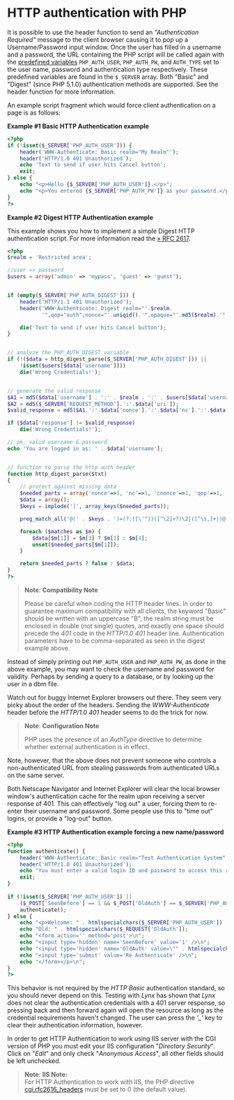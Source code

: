 HTTP authentication with PHP
============================

It is possible to use the <span class="function">header</span> function
to send an *"Authentication Required"* message to the client browser
causing it to pop up a Username/Password input window. Once the user has
filled in a username and a password, the URL containing the PHP script
will be called again with the
<a href="/reserved/variables.html" class="link">predefined variables</a>
`PHP_AUTH_USER`, `PHP_AUTH_PW`, and `AUTH_TYPE` set to the user name,
password and authentication type respectively. These predefined
variables are found in the `$_SERVER` array. Both "Basic" and "Digest"
(since PHP 5.1.0) authentication methods are supported. See the <span
class="function">header</span> function for more information.

An example script fragment which would force client authentication on a
page is as follows:

**Example \#1 Basic HTTP Authentication example**

``` php
<?php
if (!isset($_SERVER['PHP_AUTH_USER'])) {
    header('WWW-Authenticate: Basic realm="My Realm"');
    header('HTTP/1.0 401 Unauthorized');
    echo 'Text to send if user hits Cancel button';
    exit;
} else {
    echo "<p>Hello {$_SERVER['PHP_AUTH_USER']}.</p>";
    echo "<p>You entered {$_SERVER['PHP_AUTH_PW']} as your password.</p>";
}
?>
```

**Example \#2 Digest HTTP Authentication example**

This example shows you how to implement a simple Digest HTTP
authentication script. For more information read the
<a href="http://www.faqs.org/rfcs/rfc2617" class="link external">» RFC 2617</a>.

``` php
<?php
$realm = 'Restricted area';

//user => password
$users = array('admin' => 'mypass', 'guest' => 'guest');


if (empty($_SERVER['PHP_AUTH_DIGEST'])) {
    header('HTTP/1.1 401 Unauthorized');
    header('WWW-Authenticate: Digest realm="'.$realm.
           '",qop="auth",nonce="'.uniqid().'",opaque="'.md5($realm).'"');

    die('Text to send if user hits Cancel button');
}


// analyze the PHP_AUTH_DIGEST variable
if (!($data = http_digest_parse($_SERVER['PHP_AUTH_DIGEST'])) ||
    !isset($users[$data['username']]))
    die('Wrong Credentials!');


// generate the valid response
$A1 = md5($data['username'] . ':' . $realm . ':' . $users[$data['username']]);
$A2 = md5($_SERVER['REQUEST_METHOD'].':'.$data['uri']);
$valid_response = md5($A1.':'.$data['nonce'].':'.$data['nc'].':'.$data['cnonce'].':'.$data['qop'].':'.$A2);

if ($data['response'] != $valid_response)
    die('Wrong Credentials!');

// ok, valid username & password
echo 'You are logged in as: ' . $data['username'];


// function to parse the http auth header
function http_digest_parse($txt)
{
    // protect against missing data
    $needed_parts = array('nonce'=>1, 'nc'=>1, 'cnonce'=>1, 'qop'=>1, 'username'=>1, 'uri'=>1, 'response'=>1);
    $data = array();
    $keys = implode('|', array_keys($needed_parts));

    preg_match_all('@(' . $keys . ')=(?:([\'"])([^\2]+?)\2|([^\s,]+))@', $txt, $matches, PREG_SET_ORDER);

    foreach ($matches as $m) {
        $data[$m[1]] = $m[3] ? $m[3] : $m[4];
        unset($needed_parts[$m[1]]);
    }

    return $needed_parts ? false : $data;
}
?>
```

> **Note**: **Compatibility Note**  
>
> Please be careful when coding the HTTP header lines. In order to
> guarantee maximum compatibility with all clients, the keyword "Basic"
> should be written with an uppercase "B", the realm string must be
> enclosed in double (not single) quotes, and exactly one space should
> precede the *401* code in the *HTTP/1.0 401* header line.
> Authentication parameters have to be comma-separated as seen in the
> digest example above.

Instead of simply printing out `PHP_AUTH_USER` and `PHP_AUTH_PW`, as
done in the above example, you may want to check the username and
password for validity. Perhaps by sending a query to a database, or by
looking up the user in a dbm file.

Watch out for buggy Internet Explorer browsers out there. They seem very
picky about the order of the headers. Sending the *WWW-Authenticate*
header before the *HTTP/1.0 401* header seems to do the trick for now.

> **Note**: **Configuration Note**  
>
> PHP uses the presence of an *AuthType* directive to determine whether
> external authentication is in effect.

Note, however, that the above does not prevent someone who controls a
non-authenticated URL from stealing passwords from authenticated URLs on
the same server.

Both Netscape Navigator and Internet Explorer will clear the local
browser window's authentication cache for the realm upon receiving a
server response of 401. This can effectively "log out" a user, forcing
them to re-enter their username and password. Some people use this to
"time out" logins, or provide a "log-out" button.

**Example \#3 HTTP Authentication example forcing a new name/password**

``` php
<?php
function authenticate() {
    header('WWW-Authenticate: Basic realm="Test Authentication System"');
    header('HTTP/1.0 401 Unauthorized');
    echo "You must enter a valid login ID and password to access this resource\n";
    exit;
}
 
if (!isset($_SERVER['PHP_AUTH_USER']) ||
    ($_POST['SeenBefore'] == 1 && $_POST['OldAuth'] == $_SERVER['PHP_AUTH_USER'])) {
    authenticate();
} else {
    echo "<p>Welcome: " . htmlspecialchars($_SERVER['PHP_AUTH_USER']) . "<br />";
    echo "Old: " . htmlspecialchars($_REQUEST['OldAuth']);
    echo "<form action='' method='post'>\n";
    echo "<input type='hidden' name='SeenBefore' value='1' />\n";
    echo "<input type='hidden' name='OldAuth' value=\"" . htmlspecialchars($_SERVER['PHP_AUTH_USER']) . "\" />\n";
    echo "<input type='submit' value='Re Authenticate' />\n";
    echo "</form></p>\n";
}
?>
```

This behavior is not required by the *HTTP Basic* authentication
standard, so you should never depend on this. Testing with *Lynx* has
shown that *Lynx* does not clear the authentication credentials with a
401 server response, so pressing back and then forward again will open
the resource as long as the credential requirements haven't changed. The
user can press the *'\_'* key to clear their authentication information,
however.

In order to get HTTP Authentication to work using IIS server with the
CGI version of PHP you must edit your IIS configuration "*Directory
Security*". Click on "*Edit*" and only check "*Anonymous Access*", all
other fields should be left unchecked.

> **Note**: **IIS Note:**  
> <span class="simpara"> For HTTP Authentication to work with IIS, the
> PHP directive
> <a href="/ini/core.html#ini.cgi.rfc2616-headers" class="link">cgi.rfc2616_headers</a>
> must be set to *0* (the default value). </span>
